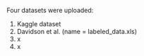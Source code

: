 Four datasets were uploaded:

1. Kaggle dataset
2. Davidson et al. (name = labeled_data.xls)
3. x
4. x

